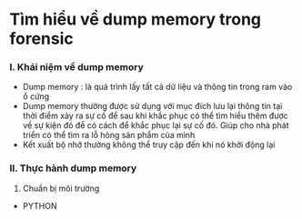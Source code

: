 # Tìm hiểu về dump memory trong forensic 
### I. Khái niệm về dump memory
- Dump memory : là quá trình lấy tất cả dữ liệu và thông tin trong ram vào ổ cứng 
- Dump memory thường được sử dụng với mục đích lưu lại thông tin tại thời điểm xảy ra sự cố để sau khi khắc phục có thể tìm hiểu thêm được về sự kiện đó để có cách để khắc phục lại sự cố đó. Giúp cho nhà phát triển có thể tìm ra lỗ hỏng sản phẩm của mình
- Kết xuất bộ nhớ thường không thể truy cập đến khi nó khởi động lại 

### II. Thực hành dump memory 
1. Chuẩn bị môi trường 
- PYTHON 
```

```
